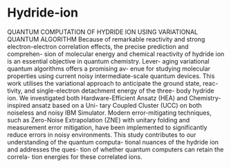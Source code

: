 # Hydride-ion
QUANTUM COMPUTATION OF HYDRIDE ION USING VARIATIONAL QUANTUM ALGORITHM
Because of remarkable reactivity and strong electron-electron
correlation effects, the precise prediction and comprehen-
sion of molecular energy and chemical reactivity of hydride
ion is an essential objective in quantum chemistry. Lever-
aging variational quantum algorithms offers a promising av-
enue for studying molecular properties using current noisy
intermediate-scale quantum devices. This work utilises the
variational approach to anticipate the ground state, reac-
tivity, and single-electron detachment energy of the three-
body hydride ion. We investigated both Hardware-Efficient
Ansatz (HEA) and Chemistry-inspired ansatz based on a Uni-
tary Coupled Cluster (UCC) on both noiseless and noisy
IBM Simulator. Modern error-mitigating techniques, such
as Zero-Noise Extrapolation (ZNE) with unitary folding and
measurement error mitigation, have been implemented to
significantly reduce errors in noisy environments. This study
contributes to our understanding of the quantum computa-
tional nuances of the hydride ion and addresses the ques-
tion of whether quantum computers can retain the correla-
tion energies for these correlated ions.
